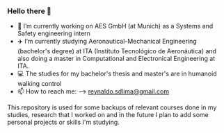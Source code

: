 ### Hello there 👋

- :tram: I’m currently working on AES GmbH (at Munich) as a Systems and Safety engineering intern
- :airplane: I’m currently studying Aeronautical-Mechanical Engineering (bachelor's degree) at ITA (Instituto Tecnológico de Aeronáutica) and also doing a master in Computational and Electronical Engineering at ITA.
- :computer: The studies for my bachelor's thesis and master's are in humanoid walking control
- 📫 How to reach me: 
--> reynaldo.sdlima@gmail.com

This repository is used for some backups of relevant courses done in my studies, research that I worked on and in the future I plan to add some personal projects or skills I'm studying.
